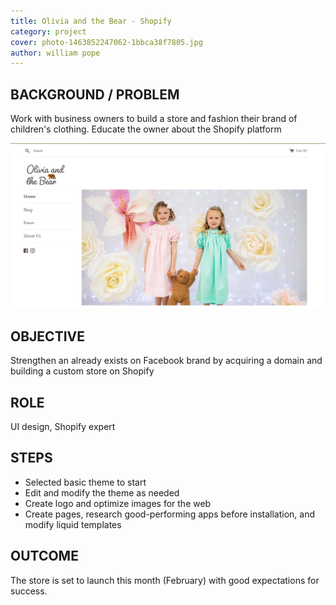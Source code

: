 ```yaml
---
title: Olivia and the Bear - Shopify
category: project
cover: photo-1463852247062-1bbca38f7805.jpg
author: william pope
---
```


## BACKGROUND / PROBLEM
Work with business owners to build a store and fashion their brand of children's clothing. Educate the owner about the Shopify platform

![unsplash.com](./oliviaandbear.jpg)

## OBJECTIVE
Strengthen an already exists on Facebook brand by acquiring a domain and building a custom store on Shopify

## ROLE
UI design, Shopify expert

## STEPS
<ul class="li-style">
<li>Selected basic theme to start</li>
<li>Edit and modify the theme as needed</li>
<li>Create logo and optimize images for the web</li>
<li>Create pages, research good-performing apps before installation, and modify liquid templates</li>
</ul>

## OUTCOME
The store is set to launch this month (February) with good expectations for success.
